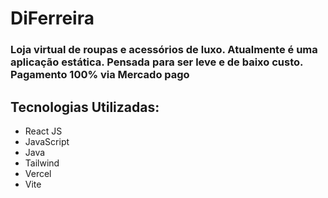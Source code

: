 # DiFerreira

### Loja virtual de roupas e acessórios de luxo. Atualmente é uma aplicação estática. Pensada para ser leve e de baixo custo. Pagamento 100% via Mercado pago


## Tecnologias Utilizadas: 


- React JS
- JavaScript
- Java
- Tailwind
- Vercel
- Vite



